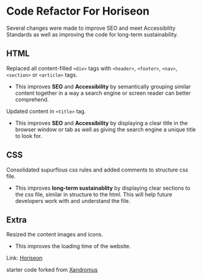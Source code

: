 # Code Refactor For Horiseon

Several changes were made to improve SEO and meet Accessibility Standards as well as improving the code for long-term sustainability.

## HTML
Replaced all content-filled `<div>` tags with `<header>`, `<footer>`, `<nav>`, `<section>` or `<article>` tags.
* This improves __SEO__ and __Accessibility__ by semantically grouping similar content together in a way a search engine or screen reader can better comprehend.

Updated content in `<title>` tag.
* This improves __SEO__ and __Accessibility__ by displaying a clear title in the browser window or tab as well as giving the search engine a unique title to look for.

## CSS
Consolidated supurflous css rules and added comments to structure css file.
* This improves __long-term sustainablity__ by displaying clear sections to the css file, similar in structure to the html. This will help future developers work with and understand the file.

## Extra
Resized the content images and icons.
* This improves the loading time of the website.


Link: [Horiseon](https://highdynamics.github.io/urban-octo-telegram-refactor)


starter code forked from [Xandromus](https://github.com/Xandromus)